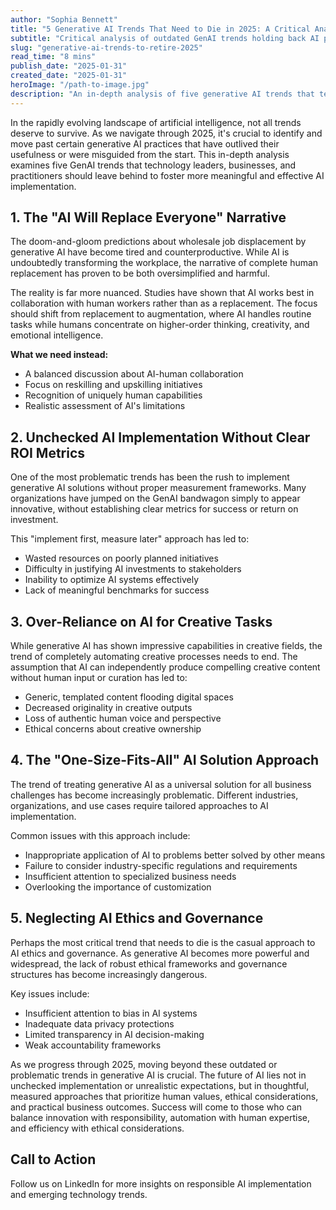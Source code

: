 ```yaml
---
author: "Sophia Bennett"
title: "5 Generative AI Trends That Need to Die in 2025: A Critical Analysis of Over-Hyped GenAI Practices"
subtitle: "Critical analysis of outdated GenAI trends holding back AI progress"
slug: "generative-ai-trends-to-retire-2025"
read_time: "8 mins"
publish_date: "2025-01-31"
created_date: "2025-01-31"
heroImage: "/path-to-image.jpg"
description: "An in-depth analysis of five generative AI trends that technology leaders should abandon in 2025 for more effective AI implementation"
---
```


In the rapidly evolving landscape of artificial intelligence, not all trends deserve to survive. As we navigate through 2025, it's crucial to identify and move past certain generative AI practices that have outlived their usefulness or were misguided from the start. This in-depth analysis examines five GenAI trends that technology leaders, businesses, and practitioners should leave behind to foster more meaningful and effective AI implementation.

## 1. The "AI Will Replace Everyone" Narrative

The doom-and-gloom predictions about wholesale job displacement by generative AI have become tired and counterproductive. While AI is undoubtedly transforming the workplace, the narrative of complete human replacement has proven to be both oversimplified and harmful.

The reality is far more nuanced. Studies have shown that AI works best in collaboration with human workers rather than as a replacement. The focus should shift from replacement to augmentation, where AI handles routine tasks while humans concentrate on higher-order thinking, creativity, and emotional intelligence.

**What we need instead:**
- A balanced discussion about AI-human collaboration
- Focus on reskilling and upskilling initiatives
- Recognition of uniquely human capabilities
- Realistic assessment of AI's limitations

## 2. Unchecked AI Implementation Without Clear ROI Metrics

One of the most problematic trends has been the rush to implement generative AI solutions without proper measurement frameworks. Many organizations have jumped on the GenAI bandwagon simply to appear innovative, without establishing clear metrics for success or return on investment.

This "implement first, measure later" approach has led to:
- Wasted resources on poorly planned initiatives
- Difficulty in justifying AI investments to stakeholders
- Inability to optimize AI systems effectively
- Lack of meaningful benchmarks for success

## 3. Over-Reliance on AI for Creative Tasks

While generative AI has shown impressive capabilities in creative fields, the trend of completely automating creative processes needs to end. The assumption that AI can independently produce compelling creative content without human input or curation has led to:
- Generic, templated content flooding digital spaces
- Decreased originality in creative outputs
- Loss of authentic human voice and perspective
- Ethical concerns about creative ownership

## 4. The "One-Size-Fits-All" AI Solution Approach

The trend of treating generative AI as a universal solution for all business challenges has become increasingly problematic. Different industries, organizations, and use cases require tailored approaches to AI implementation.

Common issues with this approach include:
- Inappropriate application of AI to problems better solved by other means
- Failure to consider industry-specific regulations and requirements
- Insufficient attention to specialized business needs
- Overlooking the importance of customization

## 5. Neglecting AI Ethics and Governance

Perhaps the most critical trend that needs to die is the casual approach to AI ethics and governance. As generative AI becomes more powerful and widespread, the lack of robust ethical frameworks and governance structures has become increasingly dangerous.

Key issues include:
- Insufficient attention to bias in AI systems
- Inadequate data privacy protections
- Limited transparency in AI decision-making
- Weak accountability frameworks

As we progress through 2025, moving beyond these outdated or problematic trends in generative AI is crucial. The future of AI lies not in unchecked implementation or unrealistic expectations, but in thoughtful, measured approaches that prioritize human values, ethical considerations, and practical business outcomes. Success will come to those who can balance innovation with responsibility, automation with human expertise, and efficiency with ethical considerations.

## Call to Action

Follow us on LinkedIn for more insights on responsible AI implementation and emerging technology trends.